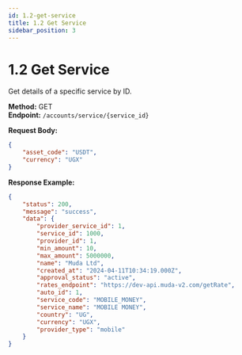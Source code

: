 ```yaml
---
id: 1.2-get-service
title: 1.2 Get Service
sidebar_position: 3
---
```


# 1.2 Get Service

Get details of a specific service by ID.

**Method:** GET  
**Endpoint:** `/accounts/service/{service_id}`

**Request Body:**
```json
{
    "asset_code": "USDT",
    "currency": "UGX"
}
```

**Response Example:**
```json
{
    "status": 200,
    "message": "success",
    "data": {
        "provider_service_id": 1,
        "service_id": 1000,
        "provider_id": 1,
        "min_amount": 10,
        "max_amount": 5000000,
        "name": "Muda Ltd",
        "created_at": "2024-04-11T10:34:19.000Z",
        "approval_status": "active",
        "rates_endpoint": "https://dev-api.muda-v2.com/getRate",
        "auto_id": 1,
        "service_code": "MOBILE_MONEY",
        "service_name": "MOBILE MONEY",
        "country": "UG",
        "currency": "UGX",
        "provider_type": "mobile"
    }
}
``` 